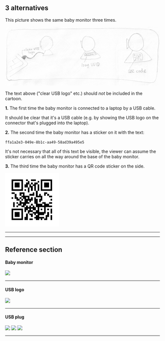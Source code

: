3 alternatives
--------------

This picture shows the same baby monitor three times.

![3 alternatives](alternatives-3.png)

The text above ("clear USB logo" etc.) should _not_ be included in the cartoon.

**1.** The first time the baby monitor is connected to a laptop by a USB cable.

It should be clear that it's a USB cable (e.g. by showing the USB logo on the connector that's plugged into the laptop).

**2.** The second time the baby monitor has a sticker on it with the text:

`ffa1a2e3-049e-8b1c-aa49-58ad39a495e5`

It's not necessary that all of this text be visible, the viewer can assume the sticker carries on all the way around the base of the baby monitor.

**3.** The third time the baby monitor has a QR code sticker on the side.

![QR code](qr-code.png)

----
----

Reference section
-----------------

#### Baby monitor

<img src="http://babadu.ru/upload/iblock/754/smart_baby_monitor_main.jpg">

----

#### USB logo

<img src="http://upload.wikimedia.org/wikipedia/commons/f/fd/USB_Icon.svg">

----

#### USB plug

<img src="http://commons.wikimedia.org/wiki/File:USB_Type_A_Plug_BW.svg">
<img src="http://thumbs.dreamstime.com/x/usb-cable-vector-illustration-1519646.jpg">
<img src="http://g-ecx.images-amazon.com/images/G/02/uk-health-and-beauty/Remington/USB_icon_final._V190393031_.jpg">

----
